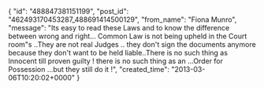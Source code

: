  {
   "id": "488847381151199",
   "post_id": "462493170453287_488691414500129",
   "from_name": "Fiona Munro",
   "message": "Its easy to read these Laws and to know the difference between wrong and right... Common Law is not being upheld in the Court room\"s ..They are not real Judges .. they don't sign the documents anymore because they don't want to be held liable..There is no such thing as Innocent till proven guilty ! there is no such thing as an ...Order for Possession ...but they still do it !",
   "created_time": "2013-03-06T10:20:02+0000"
 }
